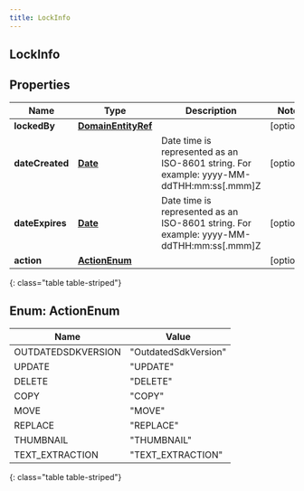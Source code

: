 ```yaml
---
title: LockInfo
---
```


## LockInfo

## Properties

| Name            | Type                                                           | Description                                                                             | Notes      |
| --------------- | -------------------------------------------------------------- | --------------------------------------------------------------------------------------- | ---------- |
| **lockedBy**    | <!----><!---->[**DomainEntityRef**](DomainEntityRef.md)<!----> |                                                                                         | [optional] |
| **dateCreated** | <!----><!---->[**Date**](Date.md)<!---->                       | Date time is represented as an ISO-8601 string. For example: yyyy-MM-ddTHH:mm:ss[.mmm]Z | [optional] |
| **dateExpires** | <!----><!---->[**Date**](Date.md)<!---->                       | Date time is represented as an ISO-8601 string. For example: yyyy-MM-ddTHH:mm:ss[.mmm]Z | [optional] |
| **action**      | [**ActionEnum**](#ActionEnum)<!---->                           |                                                                                         | [optional] |

{: class="table table-striped"}

<a name="ActionEnum"></a>

## Enum: ActionEnum

| Name               | Value                          |
| ------------------ | ------------------------------ |
| OUTDATEDSDKVERSION | &quot;OutdatedSdkVersion&quot; |
| UPDATE             | &quot;UPDATE&quot;             |
| DELETE             | &quot;DELETE&quot;             |
| COPY               | &quot;COPY&quot;               |
| MOVE               | &quot;MOVE&quot;               |
| REPLACE            | &quot;REPLACE&quot;            |
| THUMBNAIL          | &quot;THUMBNAIL&quot;          |
| TEXT_EXTRACTION    | &quot;TEXT_EXTRACTION&quot;    |

{: class="table table-striped"}
